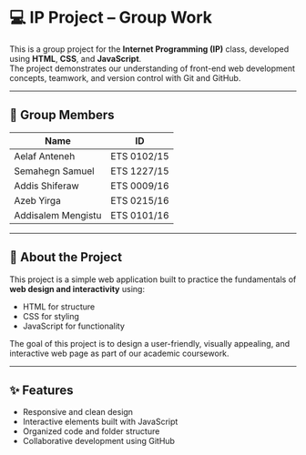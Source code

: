 # 💻 IP Project – Group Work

This is a group project for the **Internet Programming (IP)** class, developed using **HTML**, **CSS**, and **JavaScript**.  
The project demonstrates our understanding of front-end web development concepts, teamwork, and version control with Git and GitHub.

---

## 👥 Group Members

| Name | ID | 
|------|----|
| Aelaf Anteneh | ETS 0102/15 |
| Semahegn Samuel | ETS 1227/15 | 
| Addis Shiferaw | ETS 0009/16 | 
| Azeb Yirga | ETS 0215/16 | 
| Addisalem Mengistu | ETS 0101/16 | 

---

## 🧩 About the Project

This project is a simple web application built to practice the fundamentals of **web design and interactivity** using:
- HTML for structure  
- CSS for styling  
- JavaScript for functionality  

The goal of this project is to design a user-friendly, visually appealing, and interactive web page as part of our academic coursework.

---

## ✨ Features

- Responsive and clean design  
- Interactive elements built with JavaScript  
- Organized code and folder structure  
- Collaborative development using GitHub  


